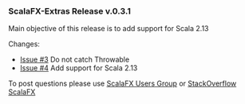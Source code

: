 ### ScalaFX-Extras Release v.0.3.1

Main objective of this release is to add support for Scala 2.13

Changes:

* [Issue #3][3] Do not catch Throwable
* [Issue #4][4] Add support for Scala 2.13


To post questions please use [ScalaFX Users Group][scalafx-users] or [StackOverflow ScalaFX][scalafx-overflow]  

[scalafx-users]: https://groups.google.com/forum/#!forum/scalafx-users
[scalafx-overflow]: https://stackoverflow.com/questions/tagged/scalafx

[3]: https://github.com/scalafx/scalafx-extras/issues/3
[4]: https://github.com/scalafx/scalafx-extras/issues/4

